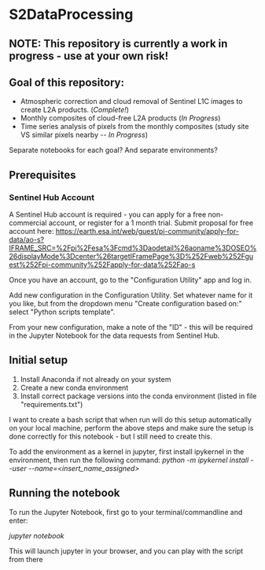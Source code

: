 # S2DataProcessing
## NOTE: This repository is currently a work in progress - use at your own risk!
## Goal of this repository:
- Atmospheric correction and cloud removal of Sentinel L1C images to create L2A products. (*Complete!*)
- Monthly composites of cloud-free L2A products (*In Progress*)
- Time series analysis of pixels from the monthly composites (study site VS similar pixels nearby -- *In Progress*) 

Separate notebooks for each goal? And separate environments?

## Prerequisites
### Sentinel Hub Account
A Sentinel Hub account is required - you can apply for a free non-commercial account, or register for a 1 month trial.
Submit proposal for free account here: https://earth.esa.int/web/guest/pi-community/apply-for-data/ao-s?IFRAME_SRC=%2Fpi%2Fesa%3Fcmd%3Daodetail%26aoname%3DOSEO%26displayMode%3Dcenter%26targetIFramePage%3D%252Fweb%252Fguest%252Fpi-community%252Fapply-for-data%252Fao-s

Once you have an account, go to the "Configuration Utility" app and log in.

Add new configuration in the Configuration Utility. Set whatever name for it you like, but from the dropdown menu "Create configuration based on:" select "Python scripts template".

From your new configuration, make a note of the "ID" - this will be required in the Jupyter Notebook  for the data requests from Sentinel Hub.

## Initial setup
1. Install Anaconda if not already on your system
2. Create a new conda environment
3. Install correct package versions into the conda environment (listed in file "requirements.txt")

I want to create a bash script that when run will do this setup automatically on your local machine, perform the above steps and make sure the setup is done correctly for this notebook - but I still need to create this.

To add the environment as a kernel in jupyter, first install ipykernel in the environment, then run the following command: 
*python -m ipykernel install --user --name=<insert_name_assigned>* 

## Running the notebook
To run the Jupyter Notebook, first go to your terminal/commandline and enter:

*jupyter notebook*

This will launch jupyter in your browser, and you can play with the script from there
